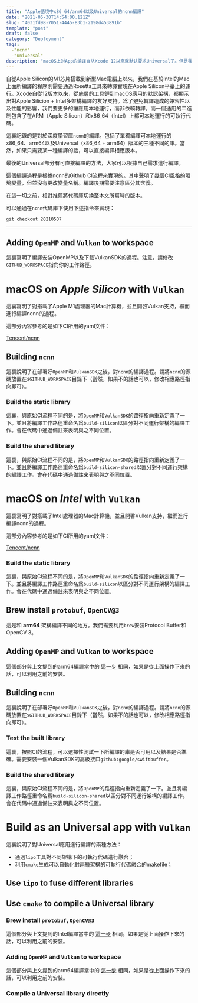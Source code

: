 ```yaml
---
title: "Apple語境中x86_64/arm64以及Universal的ncnn編譯"
date: "2021-05-30T14:54:00.121Z"
slug: "4031fd98-7051-4445-83b1-2198d453891b"
template: "post"
draft: false
category: "Deployment"
tags: 
  -"ncnn"
  -"universal"
description: "macOS上对App的编译自从Xcode 12以来就默认要求Universal了。但是我在使用ncnn的时候发现了一些可能会出错的前置库架构，所以根据ncnn的Github Workflow改了一下编译流程，在此记录。"
---
```

自從Apple Silicon的M1芯片搭載到新型Mac電腦上以來，我們在基於Intel的Mac上面所編譯的程序則需要通過Rosetta工具來轉譯實現在Apple Silicon平臺上的運行。Xcode自從12版本以來，從底層的工具鏈到macOS應用的默認架構，都顯示出對Apple Silicion + Intel多架構編譯的友好支持。爲了避免轉譯造成的兼容性以及性能的影響，我們要更多的讓應用本地運行，而非依賴轉譯。而一個通用的二進制包含了在ARM（Apple Silicon）和x86_64（Intel）上都可本地運行的可執行代碼。

這裏記錄的是對於深度學習庫`ncnn`的編譯。包括了單獨編譯可本地運行的x86_64、arm64以及Universal（x86_64 + arm64）版本的三種不同的庫。當然，如果只需要某一種編譯的話，可以直接編譯相應版本。

最後的Universal部分有可直接編譯的方法，大家可以根據自己需求進行編譯。

這個編譯過程是根據ncnn的Github CI流程來實現的。其中聲明了幾個CI風格的環境變量，但並沒有更改變量名稱。編譯後期需要注意區分其含義。

在這一切之前，相對推薦將代碼庫切換至本文所寫時的版本。

可以通過在`ncnn`代碼庫下使用下述指令來實現：

`git checkout 20210507`

---
## Adding `OpenMP` and `Vulkan` to workspace

這裏寫明了編譯安裝OpenMP以及下載VulkanSDK的過程。注意，請修改`GITHUB_WORKSPACE`指向你的工作路徑。

# macOS on _Apple Silicon_ with `Vulkan`

這裏寫明了對搭載了Apple M1處理器的Mac計算機，並且開啓Vulkan支持，繼而進行編譯ncnn的過程。

這部分內容參考的是如下CI所用的yaml文件：


[Tencent/ncnn](https://github.com/Tencent/ncnn/blob/master/.github/workflows/macos-arm64-gpu.yml)

## Building `ncnn`

這裏說明了在部署好`OpenMP`和`VulkanSDK`之後，對`ncnn`的編譯過程。請將`ncnn`的源碼放置在`$GITHUB_WORKSPACE`目錄下（當然，如果不的話也可以，修改相應路徑指向即可）。

### Build the static library

這裏，與原始CI流程不同的是，將`OpenMP`和`VulkanSDK`的路徑指向重新定義了一下。並且將編譯工作路徑重命名爲`build-silicon`以區分對不同運行架構的編譯工作。會在代碼中通過備註來表明與之不同位置。

### Build the shared library

這裏，與原始CI流程不同的是，將`OpenMP`和`VulkanSDK`的路徑指向重新定義了一下。並且將編譯工作路徑重命名爲`build-silicon-shared`以區分對不同運行架構的編譯工作。會在代碼中通過備註來表明與之不同位置。

# macOS on *Intel* with `Vulkan`

這裏寫明了對搭載了Intel處理器的Mac計算機，並且開啓Vulkan支持，繼而進行編譯ncnn的過程。

這部分內容參考的是如下CI所用的yaml文件：


[Tencent/ncnn](https://github.com/Tencent/ncnn/blob/master/.github/workflows/macos-x64-gpu.yml)

### Build the static library

這裏，與原始CI流程不同的是，將`OpenMP`和`VulkanSDK`的路徑指向重新定義了一下。並且將編譯工作路徑重命名爲`build-silicon`以區分對不同運行架構的編譯工作。會在代碼中通過備註來表明與之不同位置。

## Brew install `protobuf`, `OpenCV@3` 

這是和 **arm64** 架構編譯不同的地方。我們需要利用`brew`安裝Protocol Buffer和OpenCV 3。

## Adding `OpenMP` and `Vulkan` to workspace

這個部分與上文提到的arm64編譯當中的 [這一步](/4031fd987051444583b12198d453891b) 相同，如果是從上面操作下來的話，可以利用之前的安裝。

## Building `ncnn`

這裏說明了在部署好`OpenMP`和`VulkanSDK`之後，對`ncnn`的編譯過程。請將`ncnn`的源碼放置在`$GITHUB_WORKSPACE`目錄下（當然，如果不的話也可以，修改相應路徑指向即可）。

### Test the built library

這裏，按照CI的流程，可以選擇性測試一下所編譯的庫是否可用以及結果是否準確。需要安裝一個VulkanSDK的高級接口`github:google/swiftbuffer`。

### Build the shared library

這裏，與原始CI流程不同的是，將`OpenMP`的路徑指向重新定義了一下。並且將編譯工作路徑重命名爲`build-silicon-shared`以區分對不同運行架構的編譯工作。會在代碼中通過備註來表明與之不同位置。

# Build as an Universal app with `Vulkan`

這裏說明了對Universal應用進行編譯的兩種方法：

* 通過`lipo`工具對不同架構下的可執行代碼進行融合；
* 利用`cmake`生成可以自動化對兩種架構的可執行代碼融合的makefile；

## Use `lipo` to fuse different libraries

## Use `cmake` to compile a Universal library

### Brew install `protobuf`, `OpenCV@3` 

這個部分與上文提到的Intel編譯當中的 [這一步](/4031fd987051444583b12198d453891b) 相同，如果是從上面操作下來的話，可以利用之前的安裝。

### Adding `OpenMP` and `Vulkan` to workspace

這個部分與上文提到的arm64編譯當中的 [這一步](/4031fd987051444583b12198d453891b) 相同，如果是從上面操作下來的話，可以利用之前的安裝。

### Compile a Universal library directly

